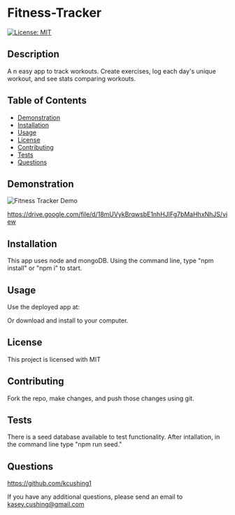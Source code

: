 # Fitness-Tracker

[![License: MIT](https://img.shields.io/badge/License-MIT-yellow.svg)](https://opensource.org/licenses/MIT)

## Description

A n easy app to track workouts. Create exercises, log each day's unique workout, and see stats comparing workouts.

## Table of Contents

- [Demonstration](#demonstration)
- [Installation](#installation)
- [Usage](#usage)
- [License](#license)
- [Contributing](#contributing)
- [Tests](#tests)
- [Questions](#questions)

## Demonstration

![Fitness Tracker Demo](./assets/Employee-Tracker-Demo.gif)

https://drive.google.com/file/d/18mUVykBrqwsbE1nhHJlFg7bMaHhxNhJS/view

## Installation

This app uses node and mongoDB. Using the command line, type "npm install" or "npm i" to start.

## Usage

Use the deployed app at:

Or download and install to your computer.

## License

This project is licensed with MIT

## Contributing

Fork the repo, make changes, and push those changes using git.

## Tests

There is a seed database available to test functionality. After intallation, in the command line type "npm run seed."

## Questions

https://github.com/kcushing1

If you have any additional questions, please send an email to kasey.cushing@gmail.com
